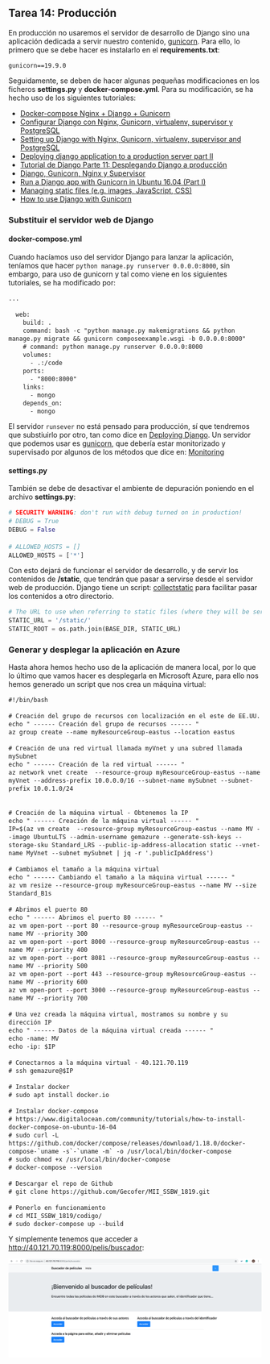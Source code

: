 ## Tarea 14: Producción

En producción no usaremos el servidor de desarrollo de Django sino una aplicación dedicada a servir nuestro contenido, [gunicorn](https://gunicorn.org/). Para ello, lo primero que se debe hacer es instalarlo en el **requirements.txt**:

~~~
gunicorn==19.9.0
~~~

Seguidamente, se deben de hacer algunas pequeñas modificaciones en los ficheros **settings.py** y **docker-compose.yml**. Para su modificación, se ha hecho uso de los siguientes tutoriales:

- [Docker-compose Nginx + Django + Gunicorn](https://gist.github.com/emmettna/b78f54a6683b06a2a2da21db7580a8d6#file-docker-compose-nginx-django-gunicorn)
- [Configurar Django con Nginx, Gunicorn, virtualenv, supervisor y PostgreSQL](https://wildunix.es/posts/configurar-django-con-nginx-gunicorn-virtualenv-supervisor-y-postgresql/)
- [Setting up Django with Nginx, Gunicorn, virtualenv, supervisor and PostgreSQL](http://michal.karzynski.pl/blog/2013/06/09/django-nginx-gunicorn-virtualenv-supervisor/)
- [Deploying django application to a production server part II](https://medium.com/@_christopher/deploying-my-django-app-to-a-real-server-part-ii-f0c277c338f4)
- [Tutorial de Django Parte 11: Desplegando Django a producción](https://developer.mozilla.org/es/docs/Learn/Server-side/Django/Deployment)
- [Django, Gunicorn, Nginx y Supervisor](https://rukbottoland.com/blog/django-gunicorn-nginx-supervisor/)
- [Run a Django app with Gunicorn in Ubuntu 16.04 (Part I)](http://rahmonov.me/posts/run-a-django-app-with-gunicorn-in-ubuntu-16-04/)
- [Managing static files (e.g. images, JavaScript, CSS)](https://docs.djangoproject.com/en/2.1/howto/static-files/)
- [How to use Django with Gunicorn](https://docs.djangoproject.com/en/2.2/howto/deployment/wsgi/gunicorn/)

### Substituir el servidor web de Django

#### docker-compose.yml

Cuando hacíamos uso del servidor Django para lanzar la aplicación, teníamos que hacer `python manage.py runserver 0.0.0.0:8000`, sin embargo, para uso de gunicorn y tal como viene en los siguientes tutoriales, se ha modificado por:

~~~
...

  web:
    build: .
    command: bash -c "python manage.py makemigrations && python manage.py migrate && gunicorn composeexample.wsgi -b 0.0.0.0:8000"
    # command: python manage.py runserver 0.0.0.0:8000
    volumes:
      - .:/code
    ports:
      - "8000:8000"
    links:
      - mongo
    depends_on:
      - mongo
~~~

El servidor `runsever` no está pensado para producción, sí que tendremos que substiuirlo por otro, tan como dice en [Deploying Django](https://docs.djangoproject.com/en/2.2/howto/deployment/). Un servidor que podemos usar es [gunicorn](https://docs.djangoproject.com/en/2.2/howto/deployment/wsgi/gunicorn/), que debería estar monitorizado y supervisado por algunos de los métodos que dice en: [Monitoring](http://docs.gunicorn.org/en/latest/deploy.html#monitoring)


#### settings.py

También se debe de desactivar el ambiente de depuración poniendo en el archivo **settings.py**:

~~~python
# SECURITY WARNING: don't run with debug turned on in production!
# DEBUG = True
DEBUG = False

# ALLOWED_HOSTS = []
ALLOWED_HOSTS = ['*']
~~~

Con esto dejará de funcionar el servidor de desarrollo, y de servir los contenidos de **/static**, que tendrán que pasar a servirse desde el servidor web de producción. Django tiene un script: [collectstatic](https://docs.djangoproject.com/en/2.2/ref/contrib/staticfiles/) para facilitar pasar los contenidos a otro directorio.

~~~python
# The URL to use when referring to static files (where they will be served from)
STATIC_URL = '/static/'
STATIC_ROOT = os.path.join(BASE_DIR, STATIC_URL)
~~~

### Generar y desplegar la aplicación en Azure

Hasta ahora hemos hecho uso de la aplicación de manera local, por lo que lo último que vamos hacer es desplegarla en Microsoft Azure, para ello nos hemos generado un script que nos crea un máquina virtual:

~~~script
#!/bin/bash

# Creación del grupo de recursos con localización en el este de EE.UU.
echo " ------ Creación del grupo de recursos ------ "
az group create --name myResourceGroup-eastus --location eastus

# Creación de una red virtual llamada myVnet y una subred llamada mySubnet
echo " ------ Creación de la red virtual ------ "
az network vnet create  --resource-group myResourceGroup-eastus --name myVnet --address-prefix 10.0.0.0/16 --subnet-name mySubnet --subnet-prefix 10.0.1.0/24


# Creación de la máquina virtual - Obtenemos la IP
echo " ------ Creación de la máquina virtual ------ "
IP=$(az vm create  --resource-group myResourceGroup-eastus --name MV --image UbuntuLTS --admin-username gemazure --generate-ssh-keys --storage-sku Standard_LRS --public-ip-address-allocation static --vnet-name MyVnet --subnet mySubnet | jq -r '.publicIpAddress')

# Cambiamos el tamaño a la máquina virtual
echo " ------ Cambiando el tamaño a la máquina virtual ------ "
az vm resize --resource-group myResourceGroup-eastus --name MV --size Standard_B1s

# Abrimos el puerto 80
echo " ------ Abrimos el puerto 80 ------ "
az vm open-port --port 80 --resource-group myResourceGroup-eastus --name MV --priority 300
az vm open-port --port 8000 --resource-group myResourceGroup-eastus --name MV --priority 400
az vm open-port --port 8081 --resource-group myResourceGroup-eastus --name MV --priority 500
az vm open-port --port 443 --resource-group myResourceGroup-eastus --name MV --priority 600
az vm open-port --port 3000 --resource-group myResourceGroup-eastus --name MV --priority 700

# Una vez creada la máquina virtual, mostramos su nombre y su dirección IP
echo " ------ Datos de la máquina virtual creada ------ "
echo -name: MV
echo -ip: $IP

# Conectarnos a la máquina virtual - 40.121.70.119
# ssh gemazure@$IP

# Instalar docker
# sudo apt install docker.io

# Instalar docker-compose
# https://www.digitalocean.com/community/tutorials/how-to-install-docker-compose-on-ubuntu-16-04
# sudo curl -L https://github.com/docker/compose/releases/download/1.18.0/docker-compose-`uname -s`-`uname -m` -o /usr/local/bin/docker-compose
# sudo chmod +x /usr/local/bin/docker-compose
# docker-compose --version

# Descargar el repo de Github
# git clone https://github.com/Gecofer/MII_SSBW_1819.git

# Ponerlo en funcionamiento
# cd MII_SSBW_1819/codigo/
# sudo docker-compose up --build
~~~

Y simplemente tenemos que acceder a http://40.121.70.119:8000/pelis/buscador:

![](imagenes/2.png)
